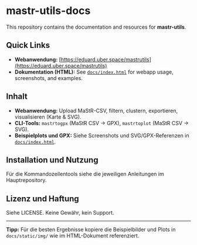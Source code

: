 # mastr-utils-docs

This repository contains the documentation and resources for **mastr-utils**.

## Quick Links

- **Webanwendung:** [https://eduard.uber.space/mastrutils](https://eduard.uber.space/mastrutils)
- **Dokumentation (HTML):** See [`docs/index.html`](docs/index.html) for webapp usage, screenshots, and examples.

## Inhalt

- **Webanwendung:** Upload MaStR-CSV, filtern, clustern, exportieren, visualisieren (Karte & SVG).
- **CLI-Tools:** `mastrtogpx` (MaStR CSV → GPX), `mastrtoplot` (MaStR CSV → SVG).
- **Beispielplots und GPX:** Siehe Screenshots und SVG/GPX-Referenzen in [`docs/index.html`](docs/index.html).

## Installation und Nutzung

Für die Kommandozeilentools siehe die jeweiligen Anleitungen im Hauptrepository.

## Lizenz und Haftung

Siehe LICENSE. Keine Gewähr, kein Support.

---

**Tipp:** Für die besten Ergebnisse kopiere die Beispielbilder und Plots in `docs/static/img/` wie im HTML-Dokument referenziert.